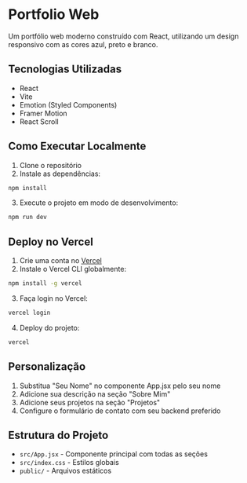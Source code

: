 # Portfolio Web

Um portfólio web moderno construído com React, utilizando um design responsivo com as cores azul, preto e branco.

## Tecnologias Utilizadas

- React
- Vite
- Emotion (Styled Components)
- Framer Motion
- React Scroll

## Como Executar Localmente

1. Clone o repositório
2. Instale as dependências:
```bash
npm install
```
3. Execute o projeto em modo de desenvolvimento:
```bash
npm run dev
```

## Deploy no Vercel

1. Crie uma conta no [Vercel](https://vercel.com)
2. Instale o Vercel CLI globalmente:
```bash
npm install -g vercel
```
3. Faça login no Vercel:
```bash
vercel login
```
4. Deploy do projeto:
```bash
vercel
```

## Personalização

1. Substitua "Seu Nome" no componente App.jsx pelo seu nome
2. Adicione sua descrição na seção "Sobre Mim"
3. Adicione seus projetos na seção "Projetos"
4. Configure o formulário de contato com seu backend preferido

## Estrutura do Projeto

- `src/App.jsx` - Componente principal com todas as seções
- `src/index.css` - Estilos globais
- `public/` - Arquivos estáticos

